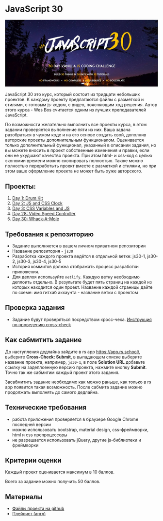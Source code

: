 # JavaScript 30

![](images/js30.jpg)

JavaScript 30 это курс, который состоит из тридцати небольших проектов. К каждому проекту предлагаются файлы с разметкой и стилями, с готовым js-кодом, с видео, поясняющим ход решения.  Автор этого курса - Wes Bos считается одним из лучших преподавателей JavaScript.

По возможности желательно выполнить все проекты курса, в этом задании проверяется выполнение пяти из них. Ваша задача разобраться в чужом коде и на его основе создать свой, дополнив авторские проекты дополнительным функционалом. Оценивается только дополнительный функционал, указанный в описании задания, но вы можете вносить в проект собственные изменения и правки, если они не ухудшают качество проекта. При этом html- и css-код с целью экономии времени можно скопировать полностью. Также можно полностью переработыть проект вместе с разметкой и стилями, но при этом ваше оформление проекта не может быть хуже авторского.

## Проекты:
1. [Day 1: Drum Kit](tasks/js30-1.md)
2. [Day 2: JS and CSS Clock](tasks/js30-2.md)
3. [Day 3: CSS Variables and JS](tasks/js30-3.md)
4. [Day 28: Video Speed Controller](tasks/js30-4.md)
5. [Day 30: Whack-A-Mole](tasks/js30-5.md)

## Требования к репозиторию
- Задание выполняется в вашем личном приватном репозитории
- Название репозитория - `js30`
- Разработка каждого проекта ведётся в отдельной ветке: js30-1, js30-2, js30-3, js30-4, js30-5
- История коммитов должна отображать процесс разработки приложения. 
- Для деплоя используйте `netlify`. Каждую ветку необходимо деплоить отдельно. В результате будет пять страниц на каждой из которых находится один проект. Название каждой страницы дайте по схеме: имя гитхаб аккаунта - название ветки с проектом

## Проверка задания

- Задание будут проверяться посредством кросс-чека. [Инструкция по проведению cross-check](https://docs.rs.school/#/cross-check-flow)

## Как сабмитить задание

До наступления дедлайна зайдите в rs app https://app.rs.school/, выберите **Cross-Check: Submit**, в выпадающем списке выберите название проекта, например, `js30-1`, в поле **Solution URL** добавьте ссылку на задеплоенную версию проекта, нажмите кнопку **Submit**. Точно так же сабмитим каждый проект этого задания.

Засабмитить задание необходимо как можно раньше, как только в rs app появится такая возможность. После сабмита задание можно продолжать выполнять до самого дедлайна.

## Технические требования

- работа приложения проверяется в браузере Google Chrome последней версии
- можно использовать bootstrap, material design, css-фреймворки, html и css препроцессоры
- не разрешается использовать jQuery, другие js-библиотеки и фреймворки

## Критерии оценки

Каждый проект оценивается максимум в 10 баллов.

Всего за задание можно получить 50 баллов.

## Материалы

- [Файлы проекта на github](https://github.com/wesbos/JavaScript30)
- [Плейлист (англ)](https://www.youtube.com/playlist?list=PLu8EoSxDXHP6CGK4YVJhL_VWetA865GOH)